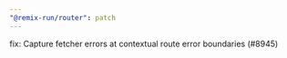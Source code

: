 ```yaml
---
"@remix-run/router": patch
---
```


fix: Capture fetcher errors at contextual route error boundaries (#8945)
